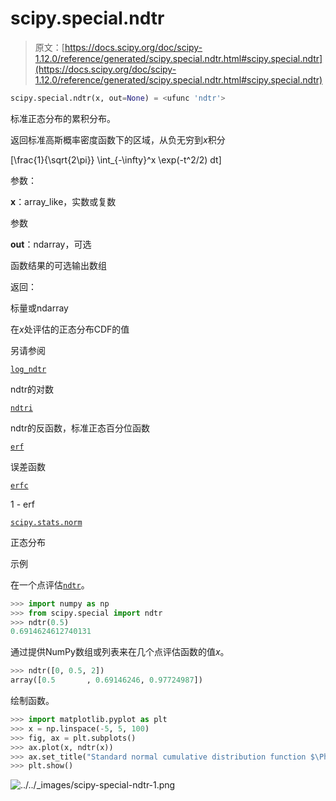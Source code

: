 # scipy.special.ndtr

> 原文：[https://docs.scipy.org/doc/scipy-1.12.0/reference/generated/scipy.special.ndtr.html#scipy.special.ndtr](https://docs.scipy.org/doc/scipy-1.12.0/reference/generated/scipy.special.ndtr.html#scipy.special.ndtr)

```py
scipy.special.ndtr(x, out=None) = <ufunc 'ndtr'>
```

标准正态分布的累积分布。

返回标准高斯概率密度函数下的区域，从负无穷到*x*积分

\[\frac{1}{\sqrt{2\pi}} \int_{-\infty}^x \exp(-t^2/2) dt\]

参数：

**x**：array_like，实数或复数

参数

**out**：ndarray，可选

函数结果的可选输出数组

返回：

标量或ndarray

在*x*处评估的正态分布CDF的值

另请参阅

[`log_ndtr`](scipy.special.log_ndtr.html#scipy.special.log_ndtr "scipy.special.log_ndtr")

ndtr的对数

[`ndtri`](scipy.special.ndtri.html#scipy.special.ndtri "scipy.special.ndtri")

ndtr的反函数，标准正态百分位函数

[`erf`](scipy.special.erf.html#scipy.special.erf "scipy.special.erf")

误差函数

[`erfc`](scipy.special.erfc.html#scipy.special.erfc "scipy.special.erfc")

1 - erf

[`scipy.stats.norm`](scipy.stats.norm.html#scipy.stats.norm "scipy.stats.norm")

正态分布

示例

在一个点评估[`ndtr`](#scipy.special.ndtr "scipy.special.ndtr")。

```py
>>> import numpy as np
>>> from scipy.special import ndtr
>>> ndtr(0.5)
0.6914624612740131 
```

通过提供NumPy数组或列表来在几个点评估函数的值*x*。

```py
>>> ndtr([0, 0.5, 2])
array([0.5       , 0.69146246, 0.97724987]) 
```

绘制函数。

```py
>>> import matplotlib.pyplot as plt
>>> x = np.linspace(-5, 5, 100)
>>> fig, ax = plt.subplots()
>>> ax.plot(x, ndtr(x))
>>> ax.set_title("Standard normal cumulative distribution function $\Phi$")
>>> plt.show() 
```

![../../_images/scipy-special-ndtr-1.png](../Images/58558564bd3118a06c5d619624f6a8f6.png)
